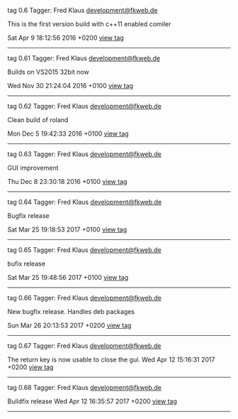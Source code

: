 tag 0.6
Tagger: Fred Klaus <development@fkweb.de>

This is the first version build with c++11 enabled comiler

Sat Apr 9 18:12:56 2016 +0200 
[view tag](https://github.com/raldus/roland/commit/0f6a55a7cd2583c3026b57c94a036062b44d3df1) 

***

tag 0.61
Tagger: Fred Klaus <development@fkweb.de>

Builds on VS2015 32bit now

Wed Nov 30 21:24:04 2016 +0100 
[view tag](https://github.com/raldus/roland/commit/8dc859b4838b1a4339a0a6c5af0e039ad11d83c6) 

***

tag 0.62
Tagger: Fred Klaus <development@fkweb.de>

Clean build of roland

Mon Dec 5 19:42:33 2016 +0100 
[view tag](https://github.com/raldus/roland/commit/bae93065f81f1ce7e155f2d1bfeb04237c047e9d) 

***

tag 0.63
Tagger: Fred Klaus <development@fkweb.de>

GUI improvement

Thu Dec 8 23:30:18 2016 +0100 
[view tag](https://github.com/raldus/roland/commit/e9f157b312ec4a0e72c5885c630720c6963340f4) 

***

tag 0.64
Tagger: Fred Klaus <development@fkweb.de>

Bugfix release

Sat Mar 25 19:18:53 2017 +0100 
[view tag](https://github.com/raldus/roland/commit/1402c13da0e33776228a89cb9e5b43b93478aa6f) 

***

tag 0.65
Tagger: Fred Klaus <development@fkweb.de>

bufix release

Sat Mar 25 19:48:56 2017 +0100 
[view tag](https://github.com/raldus/roland/commit/498342a43c7a0251b6c3456a685c93b0c5a3e4e8) 

***

tag 0.66
Tagger: Fred Klaus <development@fkweb.de>

New bugfix release. Handles deb packages

Sun Mar 26 20:13:53 2017 +0200 
[view tag](https://github.com/raldus/roland/commit/540e49668daed539ee0a2ab013b0a126919cd259) 

***

tag 0.67
Tagger: Fred Klaus <development@fkweb.de>

The return key is now usable to close the gui.
Wed Apr 12 15:16:31 2017 +0200 
[view tag](https://github.com/raldus/roland/commit/976086364e5d5a7e71145911a298cfcae8def207) 

***

tag 0.68
Tagger: Fred Klaus <development@fkweb.de>

Buildfix release
Wed Apr 12 16:35:57 2017 +0200 
[view tag](https://github.com/raldus/roland/commit/054638e98bfa317028ab5d6c89a42e759cf440e8) 

***
